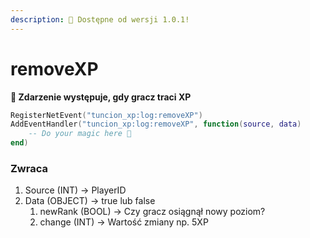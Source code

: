```yaml
---
description: 🔧 Dostępne od wersji 1.0.1!
---
```


# removeXP

**📢 Zdarzenie występuje, gdy gracz traci XP**

```lua
RegisterNetEvent("tuncion_xp:log:removeXP")
AddEventHandler("tuncion_xp:log:removeXP", function(source, data)
    -- Do your magic here 💫
end)
```

### Zwraca

1. Source <span className="color-blue">(INT)</span> <span className="color-orange">-> PlayerID</span>
2. Data <span className="color-blue">(OBJECT)</span> <span className="color-orange">-> true lub false</span>
   1. newRank <span className="color-blue">(BOOL)</span> <span className="color-orange">-> Czy gracz osiągnął nowy poziom?</span>
   2. change <span className="color-blue">(INT)</span> <span className="color-orange">-> Wartość zmiany np. 5XP</span>